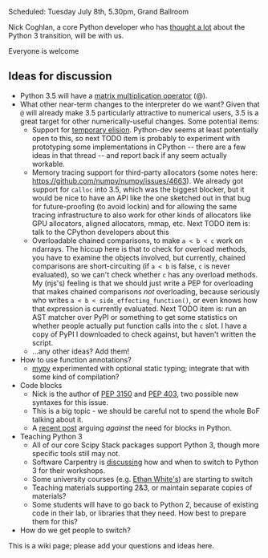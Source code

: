Scheduled: Tuesday July 8th, 5.30pm, Grand Ballroom

Nick Coghlan, a core Python developer who has [thought a lot](http://python-notes.curiousefficiency.org/en/latest/python3/) about the Python 3 transition, will be with us.

Everyone is welcome

## Ideas for discussion

- Python 3.5 will have a [matrix multiplication operator](http://legacy.python.org/dev/peps/pep-0465/) (@).
- What other near-term changes to the interpreter do we want? Given that `@` will already make 3.5 particularly attractive to numerical users, 3.5 is a great target for other numerically-useful changes. Some potential items:
  - Support for [temporary elision](http://thread.gmane.org/gmane.comp.python.devel/148001/focus=148132). Python-dev seems at least potentially open to this, so next TODO item is probably to experiment with prototyping some implementations in CPython -- there are a few ideas in that thread -- and report back if any seem actually workable.
  - Memory tracing support for third-party allocators (some notes here: https://github.com/numpy/numpy/issues/4663). We already got support for `calloc` into 3.5, which was the biggest blocker, but it would be nice to have an API like the one sketched out in that bug for future-proofing (to avoid lockin) and for allowing the same tracing infrastructure to also work for other kinds of allocators like GPU allocators, aligned allocators, mmap, etc. Next TODO item is: talk to the CPython developers about this
  - Overloadable chained comparisons, to make `a < b < c` work on ndarrays. The hiccup here is that to check for overload methods, you have to examine the objects involved, but currently, chained comparisons are short-circuiting (if `a < b` is false, `c` is never evaluated), so we can't check whether `c` has any overload methods. My (njs's) feeling is that we should just write a PEP for overloading that makes chained comparisons *not* overloading, because seriously who writes `a < b < side_effecting_function()`, or even knows how that expression is currently evaluated. Next TODO item is: run an AST matcher over PyPI or something to get some statistics on whether people actually put function calls into the `c` slot. I have a copy of PyPI I downloaded to check against, but haven't written the script.
  - ...any other ideas? Add them!
- How to use function annotations?
  - [mypy](http://www.mypy-lang.org/) experimented with optional static typing; integrate that with some kind of compilation?
- Code blocks
  - Nick is the author of [PEP 3150](http://legacy.python.org/dev/peps/pep-3150/) and [PEP 403](http://legacy.python.org/dev/peps/pep-0403/), two possible new syntaxes for this issue.
  - This is a big topic - we should be careful not to spend the whole BoF talking about it.
  - A [recent post](http://stupidpythonideas.blogspot.com/2014/06/why-python-or-any-decent-language.html) arguing *against* the need for blocks in Python.
- Teaching Python 3
  - All of our core Scipy Stack packages support Python 3, though more specific tools still may not.
  - Software Carpentry is [discussing](https://github.com/swcarpentry/bc/issues/107) how and when to switch to Python 3 for their workshops.
  - Some university courses (e.g. [Ethan White's](http://programmingforbiologists.org/)) are starting to switch
  - Teaching materials supporting 2&3, or maintain separate copies of materials?
  - Some students will have to go back to Python 2, because of existing code in their lab, or libraries that they need. How best to prepare them for this?
- How do we get people to switch?

This is a wiki page; please add your questions and ideas here.